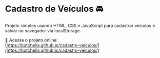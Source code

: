 # Cadastro de Veículos 🚘

Projeto simples usando HTML, CSS e JavaScript para cadastrar veículos e salvar no navegador via localStorage.

🔗 Acesse o projeto online:  
[https://butchella.github.io/cadastro-veiculos/](https://butchella.github.io/cadastro-veiculos/)
